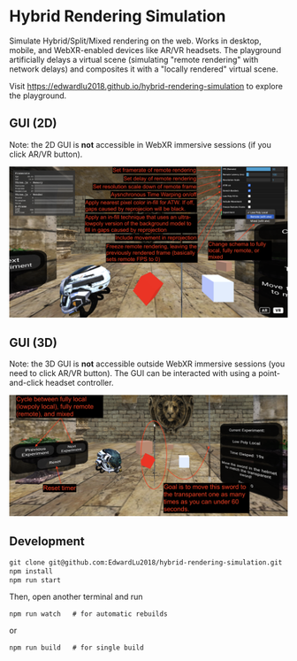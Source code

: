 # Hybrid Rendering Simulation

Simulate Hybrid/Split/Mixed rendering on the web. Works in desktop, mobile, and WebXR-enabled devices like AR/VR headsets.
The playground artificially delays a virtual scene (simulating "remote rendering" with network delays) and composites it
with a "locally rendered" virtual scene.

Visit https://edwardlu2018.github.io/hybrid-rendering-simulation to explore the playground.

## GUI (2D)
Note: the 2D GUI is __not__ accessible in WebXR immersive sessions (if you click AR/VR button).

![gui-2d](./images/gui-2d.png)

## GUI (3D)
Note: the 3D GUI is __not__ accessible outside WebXR immersive sessions (you need to click AR/VR button). The GUI can be
interacted with using a point-and-click headset controller.

![gui-2d](./images/gui-3d.png)

## Development
```
git clone git@github.com:EdwardLu2018/hybrid-rendering-simulation.git
npm install
npm run start
```

Then, open another terminal and run
```
npm run watch   # for automatic rebuilds
```
or
```
npm run build   # for single build
```

